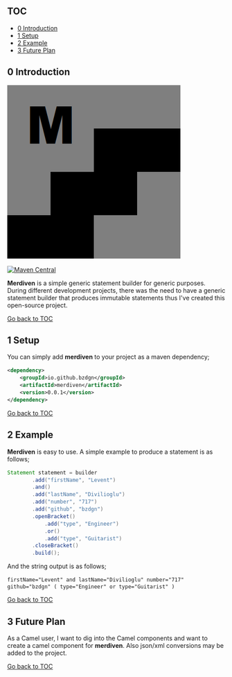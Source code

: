 TOC
---
- [0  Introduction](#0-introduction) <br/>
- [1  Setup](#1-setup) <br/>
- [2  Example](#2-example) <br/>
- [3  Future Plan](#3-future-plan) <br/>

 0 Introduction
---------------

![merdiven-logo](https://github.com/bzdgn/merdiven/blob/main/misc/merdiven.bmp)

[![Maven Central](https://img.shields.io/maven-central/v/io.github.bzdgn/merdiven.svg)](https://search.maven.org/artifact/io.github.bzdgn/merdiven)

**Merdiven** is a simple generic statement builder for generic purposes. During different development projects, there was the need to have a generic statement builder that produces immutable statements thus I've created this open-source project.


[Go back to TOC](#toc)


 1 Setup
--------

You can simply add **merdiven** to your project as a maven dependency;

```xml
<dependency>
    <groupId>io.github.bzdgn</groupId>
    <artifactId>merdiven</artifactId>
    <version>0.0.1</version>
</dependency>
```


[Go back to TOC](#toc)


 2 Example
----------
**Merdiven** is easy to use. A simple example to produce a statement is as follows;

```java
Statement statement = builder
        .add("firstName", "Levent")
        .and()
        .add("lastName", "Divilioglu")
        .add("number", "717")
        .add("github", "bzdgn")
        .openBracket()
            .add("type", "Engineer")
            .or()
            .add("type", "Guitarist")
        .closeBracket()
        .build();
```

And the string output is as follows;

```
firstName="Levent" and lastName="Divilioglu" number="717" github="bzdgn" ( type="Engineer" or type="Guitarist" ) 
```


[Go back to TOC](#toc)


 3 Future Plan
--------------

As a Camel user, I want to dig into the Camel components and want to create a camel component for **merdiven**. Also json/xml conversions may be added to the project.


[Go back to TOC](#toc)

